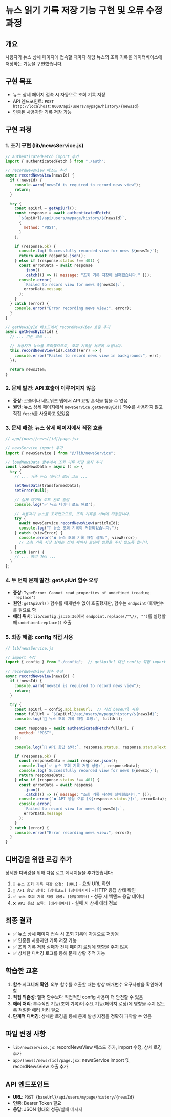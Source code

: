 # 뉴스 읽기 기록 저장 기능 구현 및 오류 수정 과정

## 개요

사용자가 뉴스 상세 페이지에 접속할 때마다 해당 뉴스의 조회 기록을 데이터베이스에 저장하는 기능을 구현했습니다.

## 구현 목표

- 뉴스 상세 페이지 접속 시 자동으로 조회 기록 저장
- API 엔드포인트: `POST http://localhost:8000/api/users/mypage/history/{newsId}`
- 인증된 사용자만 기록 저장 가능

## 구현 과정

### 1. 초기 구현 (lib/newsService.js)

```javascript
// authenticatedFetch import 추가
import { authenticatedFetch } from "./auth";

// recordNewsView 메소드 추가
async recordNewsView(newsId) {
  if (!newsId) {
    console.warn("newsId is required to record news view");
    return;
  }

  try {
    const apiUrl = getApiUrl();
    const response = await authenticatedFetch(
      `${apiUrl}/api/users/mypage/history/${newsId}`,
      {
        method: "POST",
      }
    );

    if (response.ok) {
      console.log(`Successfully recorded view for news ${newsId}`);
      return await response.json();
    } else if (response.status !== 401) {
      const errorData = await response
        .json()
        .catch(() => ({ message: "조회 기록 저장에 실패했습니다." }));
      console.error(
        `Failed to record view for news ${newsId}:`,
        errorData.message
      );
    }
  } catch (error) {
    console.error("Error recording news view:", error);
  }
}

// getNewsById 메소드에서 recordNewsView 호출 추가
async getNewsById(id) {
  // ... 기존 코드 ...

  // 사용자가 뉴스를 조회했으므로, 조회 기록을 서버에 보냅니다.
  this.recordNewsView(id).catch((err) => {
    console.error("Failed to record news view in background:", err);
  });

  return newsItem;
}
```

### 2. 문제 발견: API 호출이 이루어지지 않음

- **증상**: 콘솔이나 네트워크 탭에서 API 요청 흔적을 찾을 수 없음
- **원인**: 뉴스 상세 페이지에서 `newsService.getNewsById()` 함수를 사용하지 않고 직접 `fetch`를 사용하고 있었음

### 3. 문제 해결: 뉴스 상세 페이지에서 직접 호출

```javascript
// app/(news)/news/[id]/page.jsx

// newsService import 추가
import { newsService } from "@/lib/newsService";

// loadNewsData 함수에서 조회 기록 저장 로직 추가
const loadNewsData = async () => {
  try {
    // ... 기존 뉴스 데이터 로딩 코드 ...

    setNewsData(transformedData);
    setError(null);

    // 실제 데이터 로드 완료 알림
    console.log("✅ 뉴스 데이터 로드 완료");

    // 사용자가 뉴스를 조회했으므로, 조회 기록을 서버에 저장합니다.
    try {
      await newsService.recordNewsView(articleId);
      console.log("📝 뉴스 조회 기록이 저장되었습니다.");
    } catch (viewError) {
      console.error("❌ 뉴스 조회 기록 저장 실패:", viewError);
      // 조회 기록 저장 실패는 전체 페이지 로딩에 영향을 주지 않도록 합니다.
    }
  } catch (err) {
    // ... 에러 처리 ...
  }
};
```

### 4. 두 번째 문제 발견: getApiUrl 함수 오류

- **증상**: `TypeError: Cannot read properties of undefined (reading 'replace')`
- **원인**: `getApiUrl()` 함수를 매개변수 없이 호출했지만, 함수는 `endpoint` 매개변수를 필요로 함
- **에러 위치**: `lib/config.js:35:36`에서 `endpoint.replace(/^\//, "")`를 실행할 때 `undefined.replace()` 호출

### 5. 최종 해결: config 직접 사용

```javascript
// lib/newsService.js

// import 수정
import { config } from "./config";  // getApiUrl 대신 config 직접 import

// recordNewsView 함수 수정
async recordNewsView(newsId) {
  if (!newsId) {
    console.warn("newsId is required to record news view");
    return;
  }

  try {
    const apiUrl = config.api.baseUrl;  // 직접 baseUrl 사용
    const fullUrl = `${apiUrl}/api/users/mypage/history/${newsId}`;
    console.log(`🔄 뉴스 조회 기록 저장 요청:`, fullUrl);

    const response = await authenticatedFetch(fullUrl, {
      method: "POST",
    });

    console.log(`📡 API 응답 상태:`, response.status, response.statusText);

    if (response.ok) {
      const responseData = await response.json();
      console.log(`✅ 뉴스 조회 기록 저장 성공:`, responseData);
      console.log(`Successfully recorded view for news ${newsId}`);
      return responseData;
    } else if (response.status !== 401) {
      const errorData = await response
        .json()
        .catch(() => ({ message: "조회 기록 저장에 실패했습니다." }));
      console.error(`❌ API 응답 오류 [${response.status}]:`, errorData);
      console.error(
        `Failed to record view for news ${newsId}:`,
        errorData.message
      );
    }
  } catch (error) {
    console.error("Error recording news view:", error);
  }
}
```

## 디버깅을 위한 로깅 추가

상세한 디버깅을 위해 다음 로그 메시지들을 추가했습니다:

1. `🔄 뉴스 조회 기록 저장 요청: [URL]` - 요청 URL 확인
2. `📡 API 응답 상태: [상태코드] [상태메시지]` - HTTP 응답 상태 확인
3. `✅ 뉴스 조회 기록 저장 성공: [응답데이터]` - 성공 시 백엔드 응답 데이터
4. `❌ API 응답 오류: [에러데이터]` - 실패 시 상세 에러 정보

## 최종 결과

- ✅ 뉴스 상세 페이지 접속 시 조회 기록이 자동으로 저장됨
- ✅ 인증된 사용자만 기록 저장 가능
- ✅ 조회 기록 저장 실패가 전체 페이지 로딩에 영향을 주지 않음
- ✅ 상세한 디버깅 로그를 통해 문제 상황 추적 가능

## 학습한 교훈

1. **함수 시그니처 확인**: 외부 함수를 호출할 때는 항상 매개변수 요구사항을 확인해야 함
2. **직접 의존성**: 헬퍼 함수보다 직접적인 config 사용이 더 안전할 수 있음
3. **에러 처리**: 부수적인 기능(조회 기록)이 주요 기능(페이지 로딩)에 영향을 주지 않도록 적절한 에러 처리 필요
4. **단계적 디버깅**: 상세한 로깅을 통해 문제 발생 지점을 정확히 파악할 수 있음

## 파일 변경 사항

- `lib/newsService.js`: recordNewsView 메소드 추가, import 수정, 상세 로깅 추가
- `app/(news)/news/[id]/page.jsx`: newsService import 및 recordNewsView 호출 추가

## API 엔드포인트

- **URL**: `POST {baseUrl}/api/users/mypage/history/{newsId}`
- **인증**: Bearer Token 필요
- **응답**: JSON 형태의 성공/실패 메시지
